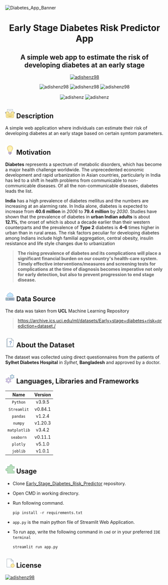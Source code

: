 ![Diabetes_App_Banner](https://user-images.githubusercontent.com/49498445/127350285-8d2c42c1-754a-4644-8697-804c729700ee.gif)
<h1 align="center">Early Stage Diabetes Risk Predictor App</h1>
<h2 align="center"> A simple web app to estimate the risk of developing diabetes at an early stage </h2>

<p align="center"> 
<a href="https://diabetes-risk-predictor-aditya.herokuapp.com/" rel="some text"><img src="https://forthebadge.com/images/badges/check-it-out.svg" alt="adishenz98" /></a>
</p>


<p align="center"> 
<img src=https://img.shields.io/static/v1?label=%F0%9F%8C%9F&message=If%20Useful&style=style=flat&color=BC4E99" alt="adishenz98" /> 
<img src="https://badges.frapsoft.com/os/v1/open-source.svg?v=103" alt="adishenz98" />
<img src="https://img.shields.io/badge/License-MIT-yellow.svg" alt="adishenz98"/>
</p>


<p align="center">
<img align="center" src="https://forthebadge.com/images/badges/made-with-python.svg" alt="adishenz" />
<img align="center" src="https://forthebadge.com/images/badges/powered-by-coffee.svg" alt="adishenz" />
</p>

## ![image](images/Description.png) Description

A simple web application where individuals can estimate their risk of developing diabetes at an early stage based on certain symtom parameters.

## ![image](images/motivation.png) Motivation
**Diabetes** represents a spectrum of metabolic disorders, which has become a major health challenge worldwide. The unprecedented economic development and rapid urbanization in Asian countries, particularly in India has led to a shift in health problems from communicable to non-communicable diseases. Of all the non-communicable diseases, diabetes leads the list.

**India** has a high prevalence of diabetes mellitus and the numbers are increasing at an alarming rate. In India alone, diabetes is expected to increase from **40.6 million** in _2006_ to **79.4 million** by _2030_. Studies have shown that the prevalence of diabetes in **urban Indian adults** is about **12.1%**, the onset of which is about a decade earlier than their western counterparts and the prevalence of **Type 2** diabetes is **4–6** times higher in urban than in rural areas. The risk factors peculiar for developing diabetes among Indians include high familial aggregation, central obesity, insulin resistance and life style changes due to urbanization

> **The rising prevalence of diabetes and its complications will place a significant financial burden on our country's health-care system. Timely effective interventions/measures and screening tests for complications at the time of diagnosis becomes imperative not only for early detection, but also to prevent progression to end stage disease.**

## ![image](images/data_source.png) Data Source
The data was taken from **UCL** Machine Learning Repository
> https://archive.ics.uci.edu/ml/datasets/Early+stage+diabetes+risk+prediction+dataset./

## ![image](images/about.png) About the Dataset

The dataset was collected using direct questionnaires from the patients of **Sylhet Diabetes Hospital** in _Sylhet_, **Bangladesh** and approved by a doctor.


## ![image](images/Languages_frameworks.png) Languages, Libraries and Frameworks

| Name             | Version       |
| :---------------:|:-------------:| 
| `Python`         | v3.9.5        | 
| `Streamlit`      | v0.84.1       |   
| `pandas`         | v1.2.4        |
| `numpy`          | v1.20.3       |
| `matplotlib`     | v3.4.2        |
| `seaborn`        | v0.11.1       |
| `plotly`         | v5.1.0        |
| `joblib`         | v1.0.1        |    



## ![image](images/usage.png) Usage

- Clone [Early_Stage_Diabetes_Risk_Predictor](https://github.com/AdiShenz98/Early-Stage-Diabetes-Risk-Predictor-App) repository.
- Open CMD in working directory.
- Run following command.

  ```
  pip install -r requirements.txt
  ```
- `app.py` is the main python file of Streamlit Web Application.
- To run app, write the following command in `cmd` or in your preferred `IDE terminal`
  ```
  streamlit run app.py
  ```

<!--## ![image](images/preview.png) Preview-->


## ![image](images/license.png) License

<a href="https://opensource.org/licenses/MIT" rel="some text"><img src="https://img.shields.io/badge/License-MIT-yellow" alt="adishenz98" /></a>
